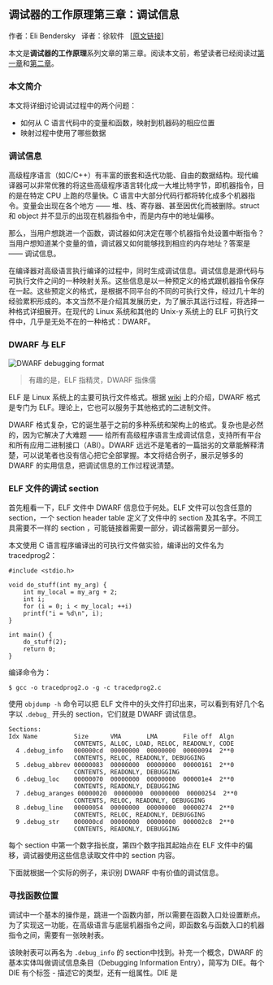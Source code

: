 ## 调试器的工作原理第三章：调试信息
作者：Eli Bendersky &nbsp; 
译者：徐软件 &nbsp; [[原文链接](http://eli.thegreenplace.net/2011/02/07/how-debuggers-work-part-3-debugging-information/)]

本文是**调试器的工作原理**系列文章的第三章。阅读本文前，希望读者已经阅读过[第一章](/原理/2014/10/10/调试器的工作原理-第一章-基础/)和[第二章](/原理/2014/10/12/调试器的工作原理-第二章-断点)。

### 本文简介
本文将详细讨论调试过程中的两个问题：

* 如何从 C 语言代码中的变量和函数，映射到机器码的相应位置
* 映射过程中使用了哪些数据

### 调试信息
高级程序语言（如C/C++）有丰富的嵌套和迭代功能、自由的数据结构。现代编译器可以非常优雅的将这些高级程序语言转化成一大堆比特字节，即机器指令，目的是在特定 CPU 上跑的尽量快。C 语言中大部分代码行都将转化成多个机器指令。变量会出现在各个地方 —— 堆、栈、寄存器、甚至因优化而被删除。struct 和 object 并不显示的出现在机器指令中，而是内存中的地址偏移。

那么，当用户想跳进一个函数，调试器如何决定在哪个机器指令处设置中断指令？当用户想知道某个变量的值，调试器又如何能够找到相应的内存地址？答案是 —— 调试信息。

在编译器对高级语言执行编译的过程中，同时生成调试信息。调试信息是源代码与可执行文件之间的一种映射关系。这些信息是以一种预定义的格式跟机器指令保存在一起。这些预定义的格式，是根据不同平台的不同的可执行文件，经过几十年的经验累积形成的。本文当然不是介绍其发展历史，为了展示其运行过程，将选择一种格式详细展开。在现代的 Linux 系统和其他的 Unix-y 系统上的 ELF 可执行文件中，几乎是无处不在的一种格式：DWARF。

### DWARF 与 ELF
![DWARF debugging format](http://eli.thegreenplace.net/images/2011/02/dwarf_logo.gif)

> 有趣的是，ELF 指精灵，DWARF 指侏儒

ELF 是 Linux 系统上的主要可执行文件格式。根据 [wiki](http://en.wikipedia.org/wiki/DWARF) 上的介绍，DWARF 格式是专门为 ELF。理论上，它也可以服务于其他格式的二进制文件。

DWARF 格式复杂，它的诞生基于之前的多种系统和架构上的格式。复杂也是必然的，因为它解决了大难题 —— 给所有高级程序语言生成调试信息，支持所有平台和所有应用二进制接口（ABI）。DWARF 远远不是笔者的一篇拙劣的文章能解释清楚，可以说笔者也没有信心把它全部掌握。本文将结合例子，展示足够多的 DWARF 的实用信息，把调试信息的工作过程说清楚。

### ELF 文件的调试 section
首先粗看一下，ELF 文件中 DWARF 信息位于何处。ELF 文件可以包含任意的 section，一个 section header table 定义了文件中的 section 及其名字。不同工具需要不一样的 section ，可能链接器需要一部分，调试器需要另一部分。

本文使用 C 语言程序编译出的可执行文件做实验，编译出的文件名为 tracedprog2：

	#include <stdio.h>

	void do_stuff(int my_arg) {
		int my_local = my_arg + 2;
		int i;
		for (i = 0; i < my_local; ++i)
		printf("i = %d\n", i);
	}

	int main() {
		do_stuff(2);
		return 0;
	}

编译命令为：

	$ gcc -o tracedprog2.o -g -c tracedprog2.c

使用 `objdump -h` 命令可以把 ELF 文件中的头文件打印出来，可以看到有好几个名字以 `.debug_` 开头的 section，它们就是 DWARF 调试信息。

	Sections:
	Idx Name          Size      VMA       LMA       File off  Algn
	                  CONTENTS, ALLOC, LOAD, RELOC, READONLY, CODE
	  4 .debug_info   000000cd  00000000  00000000  00000094  2**0
	                  CONTENTS, RELOC, READONLY, DEBUGGING
	  5 .debug_abbrev 00000083  00000000  00000000  00000161  2**0
	                  CONTENTS, READONLY, DEBUGGING
	  6 .debug_loc    00000070  00000000  00000000  000001e4  2**0
	                  CONTENTS, READONLY, DEBUGGING
	  7 .debug_aranges 00000020  00000000  00000000  00000254  2**0
	                  CONTENTS, RELOC, READONLY, DEBUGGING
	  8 .debug_line   00000054  00000000  00000000  00000274  2**0
	                  CONTENTS, RELOC, READONLY, DEBUGGING
	  9 .debug_str    000000cd  00000000  00000000  000002c8  2**0
	                  CONTENTS, READONLY, DEBUGGING

每个 section 中第一个数字指长度，第四个数字指其起始点在 ELF 文件中的偏移，调试器使用这些信息读取文件中的 section 内容。

下面就根据一个实际的例子，来识别 DWARF 中有价值的调试信息。

### 寻找函数位置
调试中一个基本的操作是，跳进一个函数内部，所以需要在函数入口处设置断点。为了实现这一功能，在高级语言与底层机器指令之间，即函数名与函数入口的机器指令之间，需要有一张映射表。

该映射表可以再名为 `.debug_info` 的 section中找到。补充一个概念，DWARF 的基本实体叫做调试信息条目（Debugging Information Entry），简写为 DIE。每个 DIE 有个标签 - 描述它的类型，还有一组属性。DIE 是